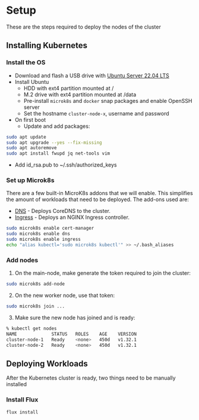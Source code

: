 # Setup

These are the steps required to deploy the nodes of the cluster

## Installing Kubernetes

### Install the OS
* Download and flash a USB drive with [Ubuntu Server 22.04 LTS](https://ubuntu.com/download/server)
* Install Ubuntu
  * HDD with ext4 partition mounted at /
  * M.2 drive with ext4 partition mounted at /data
  * Pre-install `microk8s` and `docker` snap packages and enable OpenSSH server
  * Set the hostname `cluster-node-x`, username and password
* On first boot
  * Update and add packages:

```bash
sudo apt update
sudo apt upgrade --yes --fix-missing
sudo apt autoremove
sudo apt install fwupd jq net-tools vim
```

  * Add id_rsa.pub to ~/.ssh/authorized_keys

### Set up Microk8s

There are a few built-in MicroK8s addons that we will enable. This simplifies the amount of workloads that
need to be deployed. The add-ons used are:

* [DNS](https://microk8s.io/docs/addon-dns) - Deploys CoreDNS to the cluster.
* [Ingress](https://microk8s.io/docs/addon-ingress) - Deploys an NGINX Ingress controller.

```bash
sudo microk8s enable cert-manager
sudo microk8s enable dns
sudo microk8s enable ingress
echo "alias kubectl='sudo microk8s kubectl'" >> ~/.bash_aliases
```

### Add nodes

1. On the main-node, make generate the token required to join the cluster:

```bash
sudo microk8s add-node
```

2. On the new worker node, use that token:

```bash
sudo microk8s join ...
```

3. Make sure the new node has joined and is ready:

```bash
% kubectl get nodes
NAME             STATUS   ROLES    AGE    VERSION
cluster-node-1   Ready    <none>   450d   v1.32.1
cluster-node-2   Ready    <none>   450d   v1.32.1
```

## Deploying Workloads

After the Kubernetes cluster is ready, two things need to be manually installed 

### Install Flux

```
flux install
```

